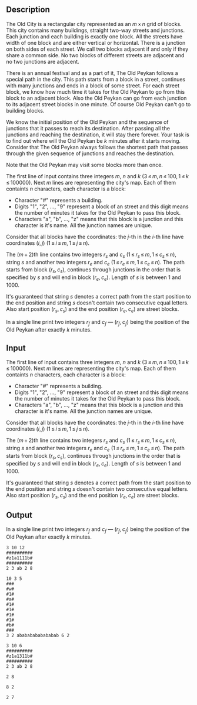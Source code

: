 ## Description

<div><p>The Old City is a rectangular city represented as an <span class="tex-span"><i>m</i> × <i>n</i></span> grid of blocks. This city contains many buildings, straight two-way streets and junctions. Each junction and each building is exactly one block. All the streets have width of one block and are either vertical or horizontal. There is a junction on both sides of each street. We call two blocks adjacent if and only if they share a common side. No two blocks of different streets are adjacent and no two junctions are adjacent. </p><p>There is an annual festival and as a part of it, The Old Peykan follows a special path in the city. This path starts from a block in a street, continues with many junctions and ends in a block of some street. For each street block, we know how much time it takes for the Old Peykan to go from this block to an adjacent block. Also the Old Peykan can go from each junction to its adjacent street blocks in one minute. Of course Old Peykan can't go to building blocks.</p><p>We know the initial position of the Old Peykan and the sequence of junctions that it passes to reach its destination. After passing all the junctions and reaching the destination, it will stay there forever. Your task is to find out where will the Old Peykan be <span class="tex-span"><i>k</i></span> minutes after it starts moving. Consider that The Old Peykan always follows the shortest path that passes through the given sequence of junctions and reaches the destination.</p><p>Note that the Old Peykan may visit some blocks more than once.</p></div><div class="input-specification"><p>The first line of input contains three integers <span class="tex-span"><i>m</i></span>, <span class="tex-span"><i>n</i></span> and <span class="tex-span"><i>k</i></span> <span class="tex-span">(3 ≤ <i>m</i>, <i>n</i> ≤ 100, 1 ≤ <i>k</i> ≤ 100000)</span>. Next <span class="tex-span"><i>m</i></span> lines are representing the city's map. Each of them containts <span class="tex-span"><i>n</i></span> characters, each character is a block:</p><ul> <li> Character "<span class="tex-font-style-tt">#</span>" represents a building. </li><li> Digits "<span class="tex-font-style-tt">1</span>", "<span class="tex-font-style-tt">2</span>", <span class="tex-span">...</span>, "<span class="tex-font-style-tt">9</span>" represent a block of an street and this digit means the number of minutes it takes for the Old Peykan to pass this block. </li><li> Characters "<span class="tex-font-style-tt">a</span>", "<span class="tex-font-style-tt">b</span>", <span class="tex-span">...</span>, "<span class="tex-font-style-tt">z</span>" means that this block is a junction and this character is it's name. All the junction names are unique. </li></ul><p>Consider that all blocks have the coordinates: the <span class="tex-span"><i>j</i></span>-th in the <span class="tex-span"><i>i</i></span>-th line have coordinates <span class="tex-span">(<i>i</i>, <i>j</i>)</span> <span class="tex-span">(1 ≤ <i>i</i> ≤ <i>m</i>, 1 ≤ <i>j</i> ≤ <i>n</i>)</span>.</p><p>The <span class="tex-span">(<i>m</i> + 2)</span>th line contains two integers <span class="tex-span"><i>r</i><sub class="lower-index"><i>s</i></sub></span> and <span class="tex-span"><i>c</i><sub class="lower-index"><i>s</i></sub></span> <span class="tex-span">(1 ≤ <i>r</i><sub class="lower-index"><i>s</i></sub> ≤ <i>m</i>, 1 ≤ <i>c</i><sub class="lower-index"><i>s</i></sub> ≤ <i>n</i>)</span>, string <span class="tex-span"><i>s</i></span> and another two integers <span class="tex-span"><i>r</i><sub class="lower-index"><i>e</i></sub></span> and <span class="tex-span"><i>c</i><sub class="lower-index"><i>e</i></sub></span> <span class="tex-span">(1 ≤ <i>r</i><sub class="lower-index"><i>e</i></sub> ≤ <i>m</i>, 1 ≤ <i>c</i><sub class="lower-index"><i>e</i></sub> ≤ <i>n</i>)</span>. The path starts from block <span class="tex-span">(<i>r</i><sub class="lower-index"><i>s</i></sub>, <i>c</i><sub class="lower-index"><i>s</i></sub>)</span>, continues through junctions in the order that is specified by <span class="tex-span"><i>s</i></span> and will end in block <span class="tex-span">(<i>r</i><sub class="lower-index"><i>e</i></sub>, <i>c</i><sub class="lower-index"><i>e</i></sub>)</span>. Length of <span class="tex-span"><i>s</i></span> is between <span class="tex-span">1</span> and <span class="tex-span">1000</span>.</p><p>It's guaranteed that string <span class="tex-span"><i>s</i></span> denotes a correct path from the start position to the end position and string <span class="tex-span"><i>s</i></span> doesn't contain two consecutive equal letters. Also start position <span class="tex-span">(<i>r</i><sub class="lower-index"><i>s</i></sub>, <i>c</i><sub class="lower-index"><i>s</i></sub>)</span> and the end position <span class="tex-span">(<i>r</i><sub class="lower-index"><i>e</i></sub>, <i>c</i><sub class="lower-index"><i>e</i></sub>)</span> are street blocks.</p></div><div class="output-specification"><p>In a single line print two integers <span class="tex-span"><i>r</i><sub class="lower-index"><i>f</i></sub></span> and <span class="tex-span"><i>c</i><sub class="lower-index"><i>f</i></sub></span> — (<span class="tex-span"><i>r</i><sub class="lower-index"><i>f</i></sub>, <i>c</i><sub class="lower-index"><i>f</i></sub></span>) being the position of the Old Peykan after exactly <span class="tex-span"><i>k</i></span> minutes.</p></div>

## Input

<p>The first line of input contains three integers <span class="tex-span"><i>m</i></span>, <span class="tex-span"><i>n</i></span> and <span class="tex-span"><i>k</i></span> <span class="tex-span">(3 ≤ <i>m</i>, <i>n</i> ≤ 100, 1 ≤ <i>k</i> ≤ 100000)</span>. Next <span class="tex-span"><i>m</i></span> lines are representing the city's map. Each of them containts <span class="tex-span"><i>n</i></span> characters, each character is a block:</p><ul> <li> Character "<span class="tex-font-style-tt">#</span>" represents a building. </li><li> Digits "<span class="tex-font-style-tt">1</span>", "<span class="tex-font-style-tt">2</span>", <span class="tex-span">...</span>, "<span class="tex-font-style-tt">9</span>" represent a block of an street and this digit means the number of minutes it takes for the Old Peykan to pass this block. </li><li> Characters "<span class="tex-font-style-tt">a</span>", "<span class="tex-font-style-tt">b</span>", <span class="tex-span">...</span>, "<span class="tex-font-style-tt">z</span>" means that this block is a junction and this character is it's name. All the junction names are unique. </li></ul><p>Consider that all blocks have the coordinates: the <span class="tex-span"><i>j</i></span>-th in the <span class="tex-span"><i>i</i></span>-th line have coordinates <span class="tex-span">(<i>i</i>, <i>j</i>)</span> <span class="tex-span">(1 ≤ <i>i</i> ≤ <i>m</i>, 1 ≤ <i>j</i> ≤ <i>n</i>)</span>.</p><p>The <span class="tex-span">(<i>m</i> + 2)</span>th line contains two integers <span class="tex-span"><i>r</i><sub class="lower-index"><i>s</i></sub></span> and <span class="tex-span"><i>c</i><sub class="lower-index"><i>s</i></sub></span> <span class="tex-span">(1 ≤ <i>r</i><sub class="lower-index"><i>s</i></sub> ≤ <i>m</i>, 1 ≤ <i>c</i><sub class="lower-index"><i>s</i></sub> ≤ <i>n</i>)</span>, string <span class="tex-span"><i>s</i></span> and another two integers <span class="tex-span"><i>r</i><sub class="lower-index"><i>e</i></sub></span> and <span class="tex-span"><i>c</i><sub class="lower-index"><i>e</i></sub></span> <span class="tex-span">(1 ≤ <i>r</i><sub class="lower-index"><i>e</i></sub> ≤ <i>m</i>, 1 ≤ <i>c</i><sub class="lower-index"><i>e</i></sub> ≤ <i>n</i>)</span>. The path starts from block <span class="tex-span">(<i>r</i><sub class="lower-index"><i>s</i></sub>, <i>c</i><sub class="lower-index"><i>s</i></sub>)</span>, continues through junctions in the order that is specified by <span class="tex-span"><i>s</i></span> and will end in block <span class="tex-span">(<i>r</i><sub class="lower-index"><i>e</i></sub>, <i>c</i><sub class="lower-index"><i>e</i></sub>)</span>. Length of <span class="tex-span"><i>s</i></span> is between <span class="tex-span">1</span> and <span class="tex-span">1000</span>.</p><p>It's guaranteed that string <span class="tex-span"><i>s</i></span> denotes a correct path from the start position to the end position and string <span class="tex-span"><i>s</i></span> doesn't contain two consecutive equal letters. Also start position <span class="tex-span">(<i>r</i><sub class="lower-index"><i>s</i></sub>, <i>c</i><sub class="lower-index"><i>s</i></sub>)</span> and the end position <span class="tex-span">(<i>r</i><sub class="lower-index"><i>e</i></sub>, <i>c</i><sub class="lower-index"><i>e</i></sub>)</span> are street blocks.</p>

## Output

<p>In a single line print two integers <span class="tex-span"><i>r</i><sub class="lower-index"><i>f</i></sub></span> and <span class="tex-span"><i>c</i><sub class="lower-index"><i>f</i></sub></span> — (<span class="tex-span"><i>r</i><sub class="lower-index"><i>f</i></sub>, <i>c</i><sub class="lower-index"><i>f</i></sub></span>) being the position of the Old Peykan after exactly <span class="tex-span"><i>k</i></span> minutes.</p>





```input1
3 10 12
##########
#z1a1111b#
##########
2 3 ab 2 8

```




```input2
10 3 5
###
#w#
#1#
#a#
#1#
#1#
#1#
#1#
#b#
###
3 2 abababababababab 6 2

```




```input3
3 10 6
##########
#z1a1311b#
##########
2 3 ab 2 8

```




```output1
2 8

```




```output2
8 2

```




```output3
2 7

```


